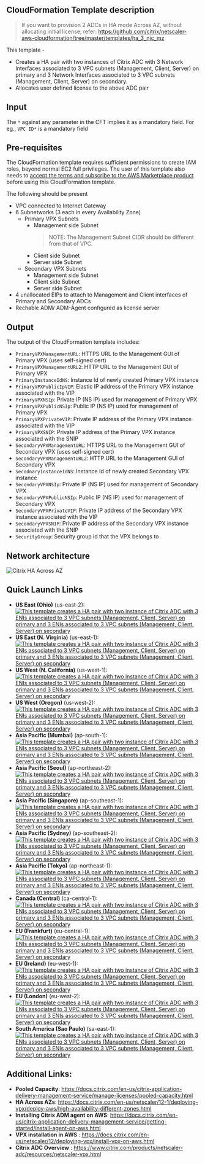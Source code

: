 ## CloudFormation Template description
> If you want to provision 2 ADCs in HA mode Across AZ, without allocating initial license, refer: https://github.com/citrix/netscaler-aws-cloudformation/tree/master/templates/ha_3_nic_mz

This template -
- Creates a HA pair with two instances of Citrix ADC with 3 Network Interfaces associated to 3 VPC subnets (Management, Client, Server) on primary and 3 Network Interfaces associated to 3 VPC subnets (Management, Client, Server) on secondary.
- Allocates user defined license to the above ADC pair

## Input
The `*` against any parameter in the CFT implies it as a mandatory field.
For eg., `VPC ID*` is a mandatory field

## Pre-requisites
The CloudFormation template requires sufficient permissions to create IAM roles, beyond normal EC2 full privileges. The user of this template also needs to [accept the terms and subscribe to the AWS Marketplace product](https://aws.amazon.com/marketplace/pp/B00AA01BOE) before using this CloudFormation template.
<p>The following should be present</p>

- VPC connected to Internet Gateway
- 6 Subnetworks (3 each in every Availability Zone)
	- Primary VPX Subnets
		- Management side Subnet
		  > NOTE: The Management Subnet CIDR should be different from that of VPC.
		- Client side Subnet
		- Server side Subnet
	- Secondary VPX Subnets
		- Management side Subnet
		- Client side Subnet
		- Server side Subnet
- 4 unallocated EIPs to attach to Management and Client interfaces of Primary and Secondary ADCs
- Rechable ADM/ ADM-Agent configured as license server

## Output
The output of the CloudFormation template includes:

- `PrimaryVPXManagementURL`: HTTPS URL to the Management GUI of Primary VPX (uses self-signed cert)
- `PrimaryVPXManagementURL2`: HTTP URL to the Management GUI of Primary VPX
- `PrimaryInstanceIdNS`: Instance Id of newly created Primary VPX instance
- `PrimaryVPXPublicIpVIP`:  Elastic IP address of the Primary VPX instance associated with the VIP
- `PrimaryVPXNSIp`:  Private IP (NS IP) used for management of Primary VPX
- `PrimaryVPXPublicNSIp`:  Public IP (NS IP) used for management of Primary VPX
- `PrimaryVPXPrivateVIP`:  Private IP address of the Primary VPX instance associated with the VIP
- `PrimaryVPXSNIP`:  Private IP address of the Primary VPX instance associated with the SNIP
- `SecondaryVPXManagementURL`:  HTTPS URL to the Management GUI of Secondary VPX (uses self-signed cert)
- `SecondaryVPXManagementURL2`:  HTTP URL to the Management GUI of Secondary VPX
- `SecodnaryInstanceIdNS`:  Instance Id of newly created Secondary VPX instance
- `SecondaryVPXNSIp`:  Private IP (NS IP) used for management of Secondary VPX
- `SecondaryVPXPublicNSIp`:  Public IP (NS IP) used for management of Secondary VPX
- `SecondaryVPXPrivateVIP`:  Private IP address of the Secondary VPX instance associated with the VIP
- `SecondaryVPXSNIP`:  Private IP address of the Secondary VPX instance associated with the SNIP
- `SecurityGroup`:  Security group id that the VPX belongs to

## Network architecture
![Citrix HA Across AZ](https://docs.citrix.com/en-us/netscaler/media/aws-hainc.png)


## Quick Launch Links

- **US East (Ohio)** (us-east-2): [![This template creates a HA pair with two instance of Citrix ADC with 3 ENIs associated to 3 VPC subnets (Management, Client, Server) on primary and 3 ENIs associated to 3 VPC subnets (Management, Client, Server) on secondary](https://s3.amazonaws.com/cloudformation-examples/cloudformation-launch-stack.png)](https://console.aws.amazon.com/cloudformation/home?region=us-east-2#/stacks/new?templateURL=https://s3.amazonaws.com/netscaler-cft-templates/license-cft-HA-3nic-Across-AZ.template)
- **US East (N. Virginia)** (us-east-1): [![This template creates a HA pair with two instance of Citrix ADC with 3 ENIs associated to 3 VPC subnets (Management, Client, Server) on primary and 3 ENIs associated to 3 VPC subnets (Management, Client, Server) on secondary](https://s3.amazonaws.com/cloudformation-examples/cloudformation-launch-stack.png)](https://console.aws.amazon.com/cloudformation/home?region=us-east-1#/stacks/new?templateURL=https://s3.amazonaws.com/netscaler-cft-templates/license-cft-HA-3nic-Across-AZ.template)
- **US West (N. California)** (us-west-1): [![This template creates a HA pair with two instance of Citrix ADC with 3 ENIs associated to 3 VPC subnets (Management, Client, Server) on primary and 3 ENIs associated to 3 VPC subnets (Management, Client, Server) on secondary](https://s3.amazonaws.com/cloudformation-examples/cloudformation-launch-stack.png)](https://console.aws.amazon.com/cloudformation/home?region=us-west-1#/stacks/new?templateURL=https://s3.amazonaws.com/netscaler-cft-templates/license-cft-HA-3nic-Across-AZ.template)
- **US West (Oregon)** (us-west-2): [![This template creates a HA pair with two instance of Citrix ADC with 3 ENIs associated to 3 VPC subnets (Management, Client, Server) on primary and 3 ENIs associated to 3 VPC subnets (Management, Client, Server) on secondary](https://s3.amazonaws.com/cloudformation-examples/cloudformation-launch-stack.png)](https://console.aws.amazon.com/cloudformation/home?region=us-west-2#/stacks/new?templateURL=https://s3.amazonaws.com/netscaler-cft-templates/license-cft-HA-3nic-Across-AZ.template)
- **Asia Pacific (Mumbai)** (ap-south-1): [![This template creates a HA pair with two instance of Citrix ADC with 3 ENIs associated to 3 VPC subnets (Management, Client, Server) on primary and 3 ENIs associated to 3 VPC subnets (Management, Client, Server) on secondary](https://s3.amazonaws.com/cloudformation-examples/cloudformation-launch-stack.png)](https://console.aws.amazon.com/cloudformation/home?region=ap-south-1#/stacks/new?templateURL=https://s3.amazonaws.com/netscaler-cft-templates/license-cft-HA-3nic-Across-AZ.template)
- **Asia Pacific (Seoul)** (ap-northeast-2): [![This template creates a HA pair with two instance of Citrix ADC with 3 ENIs associated to 3 VPC subnets (Management, Client, Server) on primary and 3 ENIs associated to 3 VPC subnets (Management, Client, Server) on secondary](https://s3.amazonaws.com/cloudformation-examples/cloudformation-launch-stack.png)](https://console.aws.amazon.com/cloudformation/home?region=ap-northeast-2#/stacks/new?templateURL=https://s3.amazonaws.com/netscaler-cft-templates/license-cft-HA-3nic-Across-AZ.template)
- **Asia Pacific (Singapore)** (ap-southeast-1): [![This template creates a HA pair with two instance of Citrix ADC with 3 ENIs associated to 3 VPC subnets (Management, Client, Server) on primary and 3 ENIs associated to 3 VPC subnets (Management, Client, Server) on secondary](https://s3.amazonaws.com/cloudformation-examples/cloudformation-launch-stack.png)](https://console.aws.amazon.com/cloudformation/home?region=ap-southeast-1#/stacks/new?templateURL=https://s3.amazonaws.com/netscaler-cft-templates/license-cft-HA-3nic-Across-AZ.template)
- **Asia Pacific (Sydney)** (ap-southeast-2): [![This template creates a HA pair with two instance of Citrix ADC with 3 ENIs associated to 3 VPC subnets (Management, Client, Server) on primary and 3 ENIs associated to 3 VPC subnets (Management, Client, Server) on secondary](https://s3.amazonaws.com/cloudformation-examples/cloudformation-launch-stack.png)](https://console.aws.amazon.com/cloudformation/home?region=ap-southeast-2#/stacks/new?templateURL=https://s3.amazonaws.com/netscaler-cft-templates/license-cft-HA-3nic-Across-AZ.template)
- **Asia Pacific (Tokyo)** (ap-northeast-1): [![This template creates a HA pair with two instance of Citrix ADC with 3 ENIs associated to 3 VPC subnets (Management, Client, Server) on primary and 3 ENIs associated to 3 VPC subnets (Management, Client, Server) on secondary](https://s3.amazonaws.com/cloudformation-examples/cloudformation-launch-stack.png)](https://console.aws.amazon.com/cloudformation/home?region=ap-northeast-1#/stacks/new?templateURL=https://s3.amazonaws.com/netscaler-cft-templates/license-cft-HA-3nic-Across-AZ.template)
- **Canada (Central)** (ca-central-1): [![This template creates a HA pair with two instance of Citrix ADC with 3 ENIs associated to 3 VPC subnets (Management, Client, Server) on primary and 3 ENIs associated to 3 VPC subnets (Management, Client, Server) on secondary](https://s3.amazonaws.com/cloudformation-examples/cloudformation-launch-stack.png)](https://console.aws.amazon.com/cloudformation/home?region=ca-central-1#/stacks/new?templateURL=https://s3.amazonaws.com/netscaler-cft-templates/license-cft-HA-3nic-Across-AZ.template)
- **EU (Frankfurt)** (eu-central-1): [![This template creates a HA pair with two instance of Citrix ADC with 3 ENIs associated to 3 VPC subnets (Management, Client, Server) on primary and 3 ENIs associated to 3 VPC subnets (Management, Client, Server) on secondary](https://s3.amazonaws.com/cloudformation-examples/cloudformation-launch-stack.png)](https://console.aws.amazon.com/cloudformation/home?region=eu-central-1#/stacks/new?templateURL=https://s3.amazonaws.com/netscaler-cft-templates/license-cft-HA-3nic-Across-AZ.template)
- **EU (Ireland)** (eu-west-1): [![This template creates a HA pair with two instance of Citrix ADC with 3 ENIs associated to 3 VPC subnets (Management, Client, Server) on primary and 3 ENIs associated to 3 VPC subnets (Management, Client, Server) on secondary](https://s3.amazonaws.com/cloudformation-examples/cloudformation-launch-stack.png)](https://console.aws.amazon.com/cloudformation/home?region=eu-west-1#/stacks/new?templateURL=https://s3.amazonaws.com/netscaler-cft-templates/license-cft-HA-3nic-Across-AZ.template)
- **EU (London)** (eu-west-2): [![This template creates a HA pair with two instance of Citrix ADC with 3 ENIs associated to 3 VPC subnets (Management, Client, Server) on primary and 3 ENIs associated to 3 VPC subnets (Management, Client, Server) on secondary](https://s3.amazonaws.com/cloudformation-examples/cloudformation-launch-stack.png)](https://console.aws.amazon.com/cloudformation/home?region=eu-west-2#/stacks/new?templateURL=https://s3.amazonaws.com/netscaler-cft-templates/license-cft-HA-3nic-Across-AZ.template)
- **South America (Sao Paulo)** (sa-east-1): [![This template creates a HA pair with two instance of Citrix ADC with 3 ENIs associated to 3 VPC subnets (Management, Client, Server) on primary and 3 ENIs associated to 3 VPC subnets (Management, Client, Server) on secondary](https://s3.amazonaws.com/cloudformation-examples/cloudformation-launch-stack.png)](https://console.aws.amazon.com/cloudformation/home?region=sa-east-1#/stacks/new?templateURL=https://s3.amazonaws.com/netscaler-cft-templates/license-cft-HA-3nic-Across-AZ.template)




## Additional Links:

- **Pooled Capacity**: https://docs.citrix.com/en-us/citrix-application-delivery-management-service/manage-licenses/pooled-capacity.html
- **HA Across AZs**: https://docs.citrix.com/en-us/netscaler/12-1/deploying-vpx/deploy-aws/high-availability-different-zones.html
- **Installing Citrix ADM agent on AWS**: https://docs.citrix.com/en-us/citrix-application-delivery-management-service/getting-started/install-agent-on-aws.html
- **VPX installation in AWS** : https://docs.citrix.com/en-us/netscaler/12/deploying-vpx/install-vpx-on-aws.html
- **Citrix ADC Overview** : https://www.citrix.com/products/netscaler-adc/resources/netscaler-vpx.html
